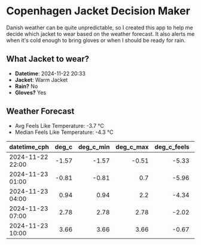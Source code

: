 
# Copenhagen Jacket Decision Maker

Danish weather can be quite unpredictable, so I created this app to help me decide which jacket to wear based on the weather forecast. 
It also alerts me when it's cold enough to bring gloves or when I should be ready for rain.

## What Jacket to wear?

- **Datetime**: 2024-11-22 20:33
- **Jacket**: Warm Jacket
- **Rain?** No
- **Gloves?** Yes

## Weather Forecast
- Avg Feels Like Temperature: -3.7 °C
- Median Feels Like Temperature: -4.3 °C

| datetime_cph     |   deg_c |   deg_c_min |   deg_c_max |   deg_c_feels | weather   | wind   | rain   |
|:-----------------|--------:|------------:|------------:|--------------:|:----------|:-------|:-------|
| 2024-11-22 22:00 |   -1.57 |       -1.57 |       -0.51 |         -5.33 | Clouds    | Low    | None   |
| 2024-11-23 01:00 |   -0.81 |       -0.81 |        0.7  |         -5.96 | Clouds    | Medium | None   |
| 2024-11-23 04:00 |    0.94 |        0.94 |        2.2  |         -4.34 | Clouds    | High   | None   |
| 2024-11-23 07:00 |    2.78 |        2.78 |        2.78 |         -2.02 | Clouds    | High   | None   |
| 2024-11-23 10:00 |    3.66 |        3.66 |        3.66 |         -0.67 | Clear     | High   | None   |
        